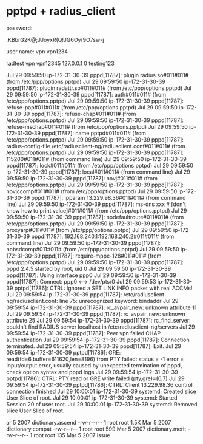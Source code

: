 # pptpd + radius_client

password: 

.KBbrG2K@;JJoyxR(Q!JG6Oy(9O7sw-j

user name:
vpn vpn1234


radtest vpn vpn12345 127.0.0.1 0 testing123

Jul 29 09:59:50 ip-172-31-30-39 pppd[11787]: plugin radius.so#011#011# (from /etc/ppp/options.pptpd)
Jul 29 09:59:50 ip-172-31-30-39 pppd[11787]: plugin radattr.so#011#011# (from /etc/ppp/options.pptpd)
Jul 29 09:59:50 ip-172-31-30-39 pppd[11787]: auth#011#011# (from /etc/ppp/options.pptpd)
Jul 29 09:59:50 ip-172-31-30-39 pppd[11787]: refuse-pap#011#011# (from /etc/ppp/options.pptpd)
Jul 29 09:59:50 ip-172-31-30-39 pppd[11787]: refuse-chap#011#011# (from /etc/ppp/options.pptpd)
Jul 29 09:59:50 ip-172-31-30-39 pppd[11787]: refuse-mschap#011#011# (from /etc/ppp/options.pptpd)
Jul 29 09:59:50 ip-172-31-30-39 pppd[11787]: name pptpd#011#011# (from /etc/ppp/options.pptpd)
Jul 29 09:59:50 ip-172-31-30-39 pppd[11787]: radius-config-file /etc/radiusclient-ng/radiusclient.conf#011#011# (from /etc/ppp/options.pptpd)
Jul 29 09:59:50 ip-172-31-30-39 pppd[11787]: 115200#011#011# (from command line)
Jul 29 09:59:50 ip-172-31-30-39 pppd[11787]: lock#011#011# (from /etc/ppp/options.pptpd)
Jul 29 09:59:50 ip-172-31-30-39 pppd[11787]: local#011#011# (from command line)
Jul 29 09:59:50 ip-172-31-30-39 pppd[11787]: novj#011#011# (from /etc/ppp/options.pptpd)
Jul 29 09:59:50 ip-172-31-30-39 pppd[11787]: novjccomp#011#011# (from /etc/ppp/options.pptpd)
Jul 29 09:59:50 ip-172-31-30-39 pppd[11787]: ipparam 13.229.98.36#011#011# (from command line)
Jul 29 09:59:50 ip-172-31-30-39 pppd[11787]: ms-dns xxx # [don't know how to print value]#011#011# (from /etc/ppp/options.pptpd)
Jul 29 09:59:50 ip-172-31-30-39 pppd[11787]: nodefaultroute#011#011# (from /etc/ppp/options.pptpd)
Jul 29 09:59:50 ip-172-31-30-39 pppd[11787]: proxyarp#011#011# (from /etc/ppp/options.pptpd)
Jul 29 09:59:50 ip-172-31-30-39 pppd[11787]: 192.168.240.1:192.168.240.2#011#011# (from command line)
Jul 29 09:59:50 ip-172-31-30-39 pppd[11787]: nobsdcomp#011#011# (from /etc/ppp/options.pptpd)
Jul 29 09:59:50 ip-172-31-30-39 pppd[11787]: require-mppe-128#011#011# (from /etc/ppp/options.pptpd)
Jul 29 09:59:50 ip-172-31-30-39 pppd[11787]: pppd 2.4.5 started by root, uid 0
Jul 29 09:59:50 ip-172-31-30-39 pppd[11787]: Using interface ppp0
Jul 29 09:59:50 ip-172-31-30-39 pppd[11787]: Connect: ppp0 <--> /dev/pts/0
Jul 29 09:59:53 ip-172-31-30-39 pptpd[11786]: CTRL: Ignored a SET LINK INFO packet with real ACCMs!
Jul 29 09:59:54 ip-172-31-30-39 pppd[11787]: /etc/radiusclient-ng/radiusclient.conf: line 75: unrecognized keyword: bindaddr
Jul 29 09:59:54 ip-172-31-30-39 pppd[11787]: rc_avpair_new: unknown attribute 11
Jul 29 09:59:54 ip-172-31-30-39 pppd[11787]: rc_avpair_new: unknown attribute 25
Jul 29 09:59:54 ip-172-31-30-39 pppd[11787]: rc_find_server: couldn't find RADIUS server localhost in /etc/radiusclient-ng/servers
Jul 29 09:59:54 ip-172-31-30-39 pppd[11787]: Peer vpn failed CHAP authentication
Jul 29 09:59:54 ip-172-31-30-39 pppd[11787]: Connection terminated.
Jul 29 09:59:54 ip-172-31-30-39 pppd[11787]: Exit.
Jul 29 09:59:54 ip-172-31-30-39 pptpd[11786]: GRE: read(fd=6,buffer=611620,len=8196) from PTY failed: status = -1 error = Input/output error, usually caused by unexpected termination of pppd, check option syntax and pppd logs
Jul 29 09:59:54 ip-172-31-30-39 pptpd[11786]: CTRL: PTY read or GRE write failed (pty,gre)=(6,7)
Jul 29 09:59:54 ip-172-31-30-39 pptpd[11786]: CTRL: Client 13.229.98.36 control connection finished
Jul 29 10:00:01 ip-172-31-30-39 systemd: Created slice User Slice of root.
Jul 29 10:00:01 ip-172-31-30-39 systemd: Started Session 20 of user root.
Jul 29 10:00:01 ip-172-31-30-39 systemd: Removed slice User Slice of root.


ar  5  2007 dictionary.ascend
-rw-r--r--  1 root root 1.5K Mar  5  2007 dictionary.compat
-rw-r--r--  1 root root  599 Mar  5  2007 dictionary.merit
-rw-r--r--  1 root root  135 Mar  5  2007 issue
